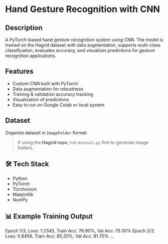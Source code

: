 #  Hand Gesture Recognition with CNN  

##  Description  
A PyTorch-based hand gesture recognition system using CNN. The model is trained on the Hagrid dataset with data augmentation, supports multi-class classification, evaluates accuracy, and visualizes predictions for gesture recognition applications.  

##  Features  
- Custom CNN built with PyTorch  
- Data augmentation for robustness  
- Training & validation accuracy tracking  
- Visualization of predictions  
- Easy to run on Google Colab or local system  

## Dataset  
Organize dataset in `ImageFolder` format:  

> If using the **Hagrid repo**, run `dataset.py` first to generate image folders.  

## 🛠️ Tech Stack  
- Python  
- PyTorch  
- Torchvision  
- Matplotlib  
- NumPy  

## 📊 Example Training Output  
Epoch 1/3, Loss: 1.2345, Train Acc: 78.90%, Val Acc: 75.30%
Epoch 2/3, Loss: 0.8456, Train Acc: 85.20%, Val Acc: 81.70%
...

